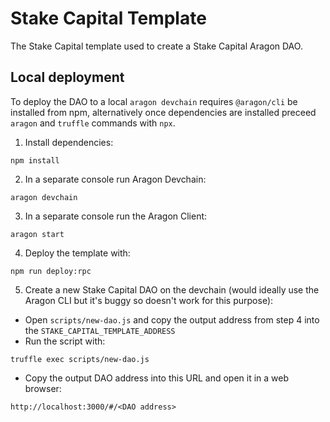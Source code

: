 # Stake Capital Template

The Stake Capital template used to create a Stake Capital Aragon DAO.

## Local deployment

To deploy the DAO to a local `aragon devchain` requires `@aragon/cli` be installed from npm, alternatively once 
dependencies are installed preceed `aragon` and `truffle` commands with `npx`.

1) Install dependencies:
```
npm install
```

2) In a separate console run Aragon Devchain:
```
aragon devchain
```

3) In a separate console run the Aragon Client:
```
aragon start
```

4) Deploy the template with:
```
npm run deploy:rpc
```

5) Create a new Stake Capital DAO on the devchain (would ideally use the Aragon CLI but it's buggy so doesn't work for this purpose):
- Open `scripts/new-dao.js` and copy the output address from step 4 into the `STAKE_CAPITAL_TEMPLATE_ADDRESS`
- Run the script with:
```
truffle exec scripts/new-dao.js
```
- Copy the output DAO address into this URL and open it in a web browser:
```
http://localhost:3000/#/<DAO address>
```


